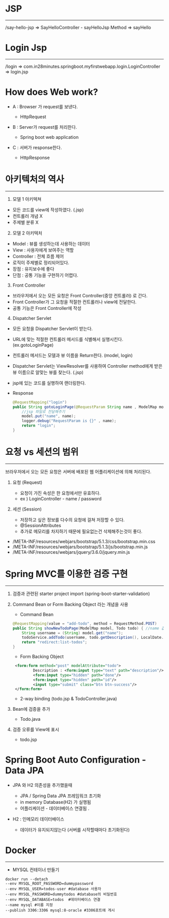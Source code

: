 # JSP

--------

/say-hello-jsp => SayHelloController - sayHelloJsp Method => sayHello

# Login Jsp

--------

/login => com.in28minutes.springboot.myfirstwebapp.login.LoginController => login.jsp

# How does Web work?

- A : Browser 가 request를 보낸다.
  
    - HttpRequest
- B : Server가 request를 처리한다.
    
    - Spring boot web application

- C : 서버가 response한다.
    
    - HttpResponse


# 아키텍처의 역사

--------


1. 모델 1 아키텍쳐
   
  - 모든 코드를 view에 작성하였다. (.jsp)
  - 컨트롤러 개념 X
  - 주제별 분류 X

2. 모델 2 아키텍처
  
  - Model : 뷰를 생성하는데 사용하는 데이터
  - View : 사용자에게 보여주는 역할
  - Controller : 전체 흐름 제어
  - 로직이 주제별로 정리되어있다.
  - 장점 : 유지보수에 좋다
  - 단점 : 공통 기능을 구현하기 어렵다.

3. Front Controller 
  
  - 브라우저에서 오는 모든 요청은 Front Controller(중앙 컨트롤러) 로 간다.
  - Front Controller가 그 요청을 적절한 컨트롤러나 view에 전달한다.
  - 공통 기능은 Front Controller에 작성

4. Dispatcher Servlet

  - 모든 요청을 Dispatcher Servlet이 받는다.
  - URL에 맞는 적절한 컨트롤러 메서드를 식별해서 실행시킨다. (ex.gotoLoginPage)
  - 컨트롤러 메서드는 모델과 뷰 이름을 Return한다. (model, login)
  - Dispatcher Servlet는 ViewResolver를 사용하여 Controller method에게 받은 뷰 이름으로 알맞는 뷰를 찾는다. (.jsp)
  - jsp에 있는 코드를 실행하여 랜더링한다.
  - Response
    
    ~~~java
    @RequestMapping("login")
    public String gotoLoginPage(@RequestParam String name , ModelMap model){
        //jsp 파일로 전달해주기
        model.put("name", name);
        logger.debug("RequestParam is {}" , name);
        return "login";
    }
    ~~~


# 요청 vs 세션의 범위

-----

브라우저에서 오는 모든 요청은 서버에 배포된 웹 어플리케이션에 의해 처리된다.

1. 요청 (Request)

    - 요청이 가진 속성은 한 요청에서만 유효하다. 
    - ex ) LoginController - name / password


2. 세션 (Session)

    - 저장하고 싶은 정보를 다수의 요청에 걸쳐 저장할 수 있다.
    - @SessionAttributes
    - 추가로 메모리를 차지하기 때문에 필요없는건 삭제해주는것이 좋다.



- /META-INF/resources/webjars/bootstrap/5.1.3/css/bootstrap.min.css
- /META-INF/resources/webjars/bootstrap/5.1.3/js/bootstrap.min.js
- /META-INF/resources/webjars/jquery/3.6.0/jquery.min.js

# Spring MVC를 이용한 검증 구현

----------

1. 검증과 관련된 starter project import (spring-boot-starter-validation)
2. Command Bean or Form Backing Object 라는 개념을 사용

    - Command Bean
    ~~~java
   @RequestMapping(value = "add-todo", method = RequestMethod.POST)
    public String showNewTodoPage(ModelMap model, Todo todo) { //name 값을 가져오기 위해 사용
        String username = (String) model.get("name");
        todoService.addTodo(username, todo.getDescription(), LocalDate.now().plusYears(1), false);
        return "redirect:list-todos";
    }
   ~~~
    - Form Backing Object
   ~~~xml
    <form:form method="post" modelAttribute="todo">
            Description : <form:input type="text" path="description"/>
            <form:input type="hidden" path="done"/>
            <form:input type="hidden" path="id"/>
            <input type="submit" class="btn btn-success"/>
    </form:form>
   ~~~

    - 2-way binding (todo.jsp & TodoController.java)
    
3. Bean에 검증을 추가
   
    - Todo.java
4. 검증 오류를 View에 표시
    
    - todo.jsp

# Spring Boot Auto Configuration - Data JPA

- JPA 와 H2 의존성을 추가했을때

  - JPA / Spring Data JPA 프레임워크 초기화
  - in memory Database(H2) 가 실행됨
  - 어플리케이션 - 데이터베이스 연결됨
. 
- H2 : 인메모리 데이터배이스
  
    - 데이터가 유지되지않는다 (서버를 시작할때마다 초기화된다)


# Docker

----------

- MYSQL 컨테이너 만들기

~~~shell
docker run --detach 
--env MYSQL_ROOT_PASSWORD=dummypassword  
--env MYSQL_USER=todos-user #database 사용자
--env MYSQL_PASSWORD=dummytodos #database의 비밀번호
--env MYSQL_DATABASE=todos  #데이터베이스 연결
--name mysql #이름 지정
--publish 3306:3306 mysql:8-oracle #3306포트에 게시
~~~
